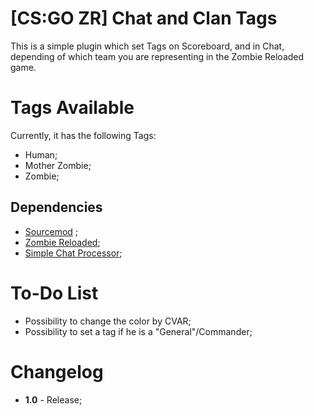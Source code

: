 # [CS:GO ZR] Chat and Clan Tags

This is a simple plugin which set Tags on Scoreboard, and in Chat, depending of which team you are representing in the Zombie Reloaded game.

# Tags Available

Currently, it has the following Tags:

* Human;
* Mother Zombie;
* Zombie;

## Dependencies

* [Sourcemod](https://www.sourcemod.net/) ;
* [Zombie Reloaded](https://forums.alliedmods.net/showthread.php?t=277597);
* [Simple Chat Processor](https://forums.alliedmods.net/showpost.php?p=2629088&postcount=413);

# To-Do List

* Possibility to change the color by CVAR;
* Possibility to set a tag if he is a "General"/Commander;

# Changelog

* **1.0** - Release;
